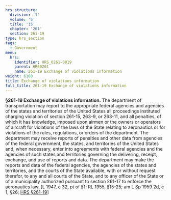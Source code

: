 ```yaml
---
hrs_structure:
  division: '1'
  volume: '5'
  title: '15'
  chapter: '261'
  section: 261-19
type: hrs_section
tags:
  - Government
menu:
  hrs:
    identifier: HRS_0261-0019
    parent: HRS0261
    name: 261-19 Exchange of violations information
weight: 6160
title: Exchange of violations information
full_title: 261-19 Exchange of violations information
---
```

**§261-19 Exchange of violations information.** The department of transportation may report to the appropriate federal agencies and agencies of the states and territories of the United States all proceedings instituted charging violation of section 261-15, 263-9, or 263-11, and all penalties, of which it has knowledge, imposed upon airmen or the owners or operators of aircraft for violations of the laws of the State relating to aeronautics or for violations of the rules, regulations, or orders of the department. The department may receive reports of penalties and other data from agencies of the federal government, the states, and territories of the United States and, when necessary, enter into agreements with federal agencies and the agencies of such states and territories governing the delivering, receipt, exchange, and use of reports and data. The department may make the reports and data of the federal agencies, the agencies of the states and territories, and the courts of the State available, with or without request therefor, to any and all courts of the State, and to any officer of the State or of a municipality authorized pursuant to section 261-17 to enforce the aeronautics law. [L 1947, c 32, pt of §1; RL 1955, §15-25; am L Sp 1959 2d, c 1, §26; [HRS §261-19](/title-15/chapter-261/section-261-19/)]